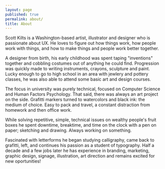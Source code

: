 ```yaml
---
layout: page
published: true
permalink: about/
title: About
---
```

Scott Kilts is a Washington-based artist, illustrator and designer who is passionate about UX. He loves to figure out how things work, how people work with things, and how to make things and people work better together.

A designer from birth, his early childhood was spent taping "inventions" together and cobbling costumes out of anything he could find. Progression was quickly made to writing instruments, crayons, sculpture and paint. Lucky enough to go to high school in an area with jewlery and pottery classes, he was also able to attend some basic art and design courses. 

The focus in university was purely technical, focused on Computer Science and Human Factors Psychology. That said, there was always an art project on the side. Grafitti markers turned to watercolors and black ink: the medium of choice. Easy to pack and travel, a constant distraction from homework and then office work.

While solving repetitive, simple, technical issues on wealthy people's fruit boxes he spent downtime, breaktime, and time on the clock with a pen on paper; sketching and drawing. Always working on something. 

Fascinated with letterforms he began studying calligraphy, came back to grafitti, left, and continues his passion as a student of typography. Half a decade and a few jobs later he has experience in branding, marketing, graphic design, signage, illustration, art direction and remains excited for new oportunities!
